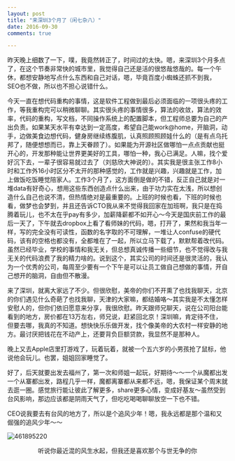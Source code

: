 ```yaml
---
layout: post
title: "来深圳3个月了（闲七杂八）"
date: 2016-09-30
comments: true

---
```


昨天晚上细数了一下，噗，我竟然转正了，时间过的太快。嗯，来深圳3个月多点了，在这个节奏非常快的城市里，我觉得自己还是活的很悠哉悠哉的。每一个午休，都想安静地写点什么东西和自己对话，嗯，毕竟百度小蜘蛛还抓不到我，SEO也不做，所以也不担心说错什么。

今天一直在想代码重构的事情，这是软件工程做到最后必须面临的一项很头疼的工作，等我重构完可以稍微聊聊。其实很头疼的事情很多，算法的收敛，算法的效率，代码的重构，写文档，不同操作系统上的配置脚本，但工程师总要为自己的产出负责。如果某天水平有幸达到一定高度，希望自己能work@home，开脑洞，动手，边做美食边想代码，健身房继续练腹肌，认真照顾照顾娃什么的（是有点乌托邦了，随便想想而已，靠上天眷顾了）。如果能为开源社区做哪怕一点点贡献也挺开心的，开发那种能让世界更美好的工具，哪怕一种，我心已满足。人嘛，找个爱好沉下去，一辈子很容易就过去了（刘慈欣大神说的）。其实我是很主张工作8小时和工作外16小时区分不太开的那种感觉的，工作就是兴趣，兴趣就是工作，加上做饭吃饭睡觉陪家人。工作3个月了，这方面倒是做的不错，反正自己就是对一堆data有好奇心，想用这些东西创造点什么出来，由于功力实在太浅，所以想创造什么自己也说不清，但热情绝对是最重要的。上班的时候也看，下班的时候也看，做梦也会梦到，并且还告诉CTO我从来不觉得我回家在加班啊，我只是在捣腾着玩儿，也不太在乎pay有多少，加薪降薪都不如开心～今天是国庆前工作的最后一天了，下午就去dropbox上看了看师妹的代码，嗯，打开了，果然和我当年一样，写的完全没有可读性，函数的名字取的不可理解，一堆让人confuse的硬代码，该有的空格也都没有，全都堆在了一起，所以立马下载了，默默帮着改代码。虽然已经毕业，学校的事情和我无关，但总想真诚传播一些细节，也不觉得改与我无关的代码浪费了我的精力啥的。说到这个，其实公司的时间还是很灵活的，我认为一个优秀的公司，每周至少要有一个下午是可以让员工做自己想做的事情，开自己想开的脑洞，自由但不散漫。

来了深圳，就离大家远了不少。但很欣慰，美帝的你们不开熏了也找我聊天，北京的你们遇见什么奇葩了也找我聊，天津的大家嘛，都结婚咯～其实我是不太懂怎样安慰人的，但你们依旧愿意来分享，我很欣慰。昨天跟师兄聊天，说在公司阳台能看到的地方，房价都在13万左右，师兄说，赶紧回北京！深圳嘛，肯定待不住，但要去哪，我真的不知道。想快快乐乐做开发，找个像美帝的大农村一样安静的地方。最讨厌把钱花在不动产上，还要背负巨额贷款，我显然不是那种人。

晚上又去Apple店里打游戏了，玩着玩着，就被一个五六岁的小男孩抢了鼠标，他说他会玩儿。也罢，姐姐回家睡觉了。

好了，后天就要出发去福州了，第一次和师姐一起玩，好期待～～一个从魔都出发一个从寨都出发，路程几乎一样，魔都离寨都从来都不远，嗯，我保证某个周末就去逛一圈。感觉旅行能让彼此了解更多，share更多心情，变成好基友～虽然受到台风影响，那边应该都是阴雨天气了，但吃吃喝喝聊聊放空一下也不错。

CEO说我要去有台风的地方了，所以是个追风少年！嗯，我永远都是那个温和又倔强的追风少年～～

![461895220](https://cloud.githubusercontent.com/assets/18478302/18996691/e0c8ae52-8763-11e6-9d52-1127098bfcf3.jpg)


<p style="text-align:center;">听说你最近混的风生水起，但我还是喜欢那个与世无争的你</p>